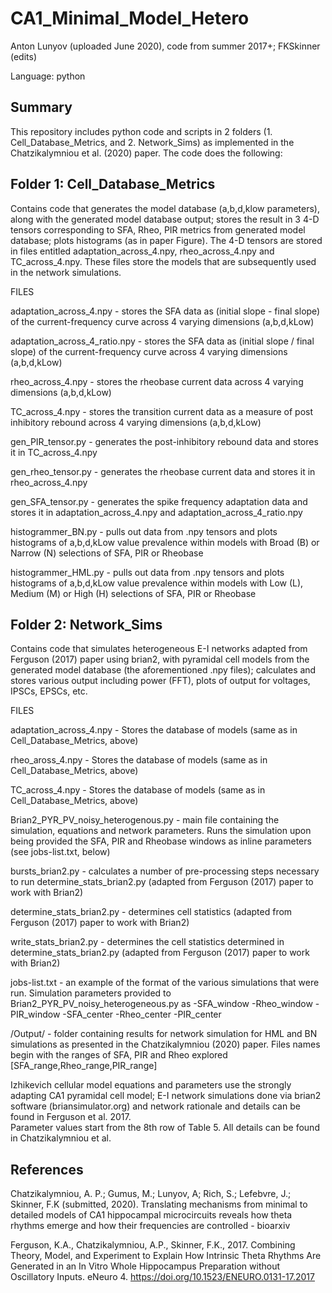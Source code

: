 # CA1_Minimal_Model_Hetero

Anton Lunyov (uploaded June 2020), code from summer 2017+;
FKSkinner (edits)

Language: python

## Summary ##

This repository includes python code and scripts in 2 folders (1. Cell_Database_Metrics, and 2. Network_Sims) as implemented in the Chatzikalymniou et al. (2020) paper.  The code does the following: 

## Folder 1: Cell_Database_Metrics

Contains code that generates the model database (a,b,d,klow parameters), along with the generated model database output; stores the result in 3 4-D tensors corresponding to SFA, Rheo, PIR metrics from generated model database; plots histograms (as in paper Figure). The 4-D tensors are stored in files entitled adaptation_across_4.npy, rheo_across_4.npy and TC_across_4.npy. These files store the models that are subsequently used in the network simulations. 
  
  FILES 
  
  adaptation_across_4.npy - stores the SFA data as (initial slope - final slope) of the current-frequency curve across 4 varying dimensions (a,b,d,kLow)
  
  adaptation_across_4_ratio.npy - stores the SFA data as (initial slope / final slope) of the current-frequency curve across 4 varying dimensions (a,b,d,kLow)
  
  rheo_across_4.npy - stores the rheobase current data across 4 varying dimensions (a,b,d,kLow)
  
  TC_across_4.npy - stores the transition current data as a measure of post inhibitory rebound across 4 varying dimensions (a,b,d,kLow)
  
  gen_PIR_tensor.py - generates the post-inhibitory rebound data and stores it in TC_across_4.npy
  
  gen_rheo_tensor.py - generates the rheobase current data and stores it in rheo_across_4.npy
  
  gen_SFA_tensor.py - generates the spike frequency adaptation data and stores it in adaptation_across_4.npy and adaptation_across_4_ratio.npy
  
  histogrammer_BN.py - pulls out data from .npy tensors and plots histograms of a,b,d,kLow value prevalence within models with Broad (B) or Narrow (N) selections of SFA, PIR or Rheobase
  
  histogrammer_HML.py - pulls out data from .npy tensors and plots histograms of a,b,d,kLow value prevalence within models with Low (L), Medium (M) or High (H) selections of SFA, PIR or Rheobase
  
## Folder 2: Network_Sims 
  Contains code that simulates heterogeneous E-I networks adapted from Ferguson (2017) paper using brian2, with pyramidal cell models from the generated model database (the aforementioned .npy files); calculates and stores various output including power (FFT), plots of output for voltages, IPSCs, EPSCs, etc. 
  
  FILES 
  
  adaptation_across_4.npy - Stores the database of models (same as in Cell_Database_Metrics, above)
  
  rheo_aross_4.npy - Stores the database of models (same as in Cell_Database_Metrics, above)
  
  TC_across_4.npy - Stores the database of models (same as in Cell_Database_Metrics, above)
  
  Brian2_PYR_PV_noisy_heterogenous.py - main file containing the simulation, equations and network parameters. Runs the simulation upon being provided the SFA, PIR and Rheobase windows as inline parameters (see jobs-list.txt, below) 
  
  bursts_brian2.py - calculates a number of pre-processing steps necessary to run determine_stats_brian2.py (adapted from Ferguson (2017) paper to work with Brian2)
  
  determine_stats_brian2.py - determines cell statistics (adapted from Ferguson (2017) paper to work with Brian2)
  
  write_stats_brian2.py - determines the cell statistics determined in determine_stats_brian2.py (adapted from Ferguson (2017) paper to work with Brian2) 
  
  jobs-list.txt - an example of the format of the various simulations that were run. Simulation parameters provided to Brian2_PYR_PV_noisy_heterogeneous.py as -SFA_window -Rheo_window -PIR_window -SFA_center -Rheo_center -PIR_center
  
  /Output/ - folder containing results for network simulation for HML and BN simulations as presented in the Chatzikalymniou (2020) paper. Files names begin with  the ranges of SFA, PIR and Rheo explored [SFA_range,Rheo_range,PIR_range]




Izhikevich cellular model equations and parameters use the strongly adapting CA1 pyramidal cell model; E-I network simulations done via brian2 software (briansimulator.org) and network rationale and details can be found in Ferguson et al. 2017.  
Parameter values start from the 8th row of Table 5.  All details can be found in Chatzikalymniou et al.



## References ##

Chatzikalymniou, A. P.; Gumus, M.; Lunyov, A; Rich, S.; Lefebvre, J.; Skinner, F.K (submitted, 2020). 
Translating mechanisms from minimal to detailed models of CA1 hippocampal microcircuits reveals how theta rhythms emerge and how their frequencies are controlled - bioarxiv 

Ferguson, K.A., Chatzikalymniou, A.P., Skinner, F.K., 2017. Combining Theory, Model, and Experiment to Explain How Intrinsic Theta Rhythms Are Generated in an In Vitro Whole Hippocampus Preparation without Oscillatory Inputs. eNeuro 4. https://doi.org/10.1523/ENEURO.0131-17.2017

